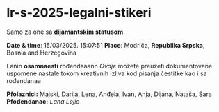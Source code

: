 # lr-s-2025-legalni-stikeri

Samo za one sa **dijamantskim statusom**

**Date & time**: 15/03/2025. 15:07:51
**Place**: Modriča, **Republika Srpska**, Bosnia and Herzegovina

Lanin **osamnaesti** rođendaaann
*Ovdje* možete preuzeti dokumentovane uspomene nastale tokom kreativnih izliva kod pisanja čestitke kao i sa rođendanaa

**Pfolaznici:** Majski, Darija, Lena, Anđela, Ivan, Anja, Dijana, Nataša, Sara
**Pfođendanac:** *Lana Lejic*
